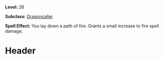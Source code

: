 <!-- TITLE: Spell: Path Of Flame -->
<!-- SUBTITLE:  -->

**Level:** 26

**Subclass:** [Dragoncaller](dragoncaller)

**Spell Effect:** You lay down a path of fire.  Grants a small increase to fire spell damage.

# Header